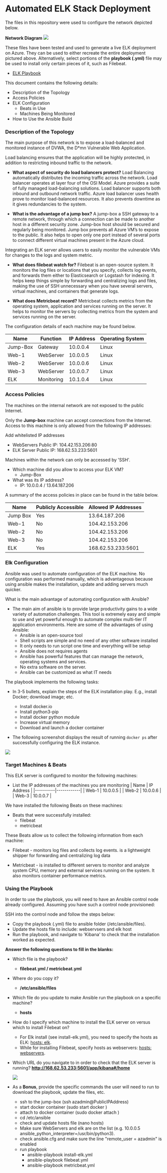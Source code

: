 # Automated ELK Stack Deployment

The files in this repository were used to configure the network depicted below.

**Network Diagram**
![](Images/network_diagram.png)

These files have been tested and used to generate a live ELK deployment on Azure. They can be used to either recreate the entire deployment pictured above. Alternatively, select portions of the **playbook (.yml)** file may be used to install only certain pieces of it, such as Filebeat.

  - [ELK Playbook](/Ansible/install-elk.yml)
    
This document contains the following details:
- Description of the Topology
- Access Policies
- ELK Configuration
  - Beats in Use
  - Machines Being Monitored
- How to Use the Ansible Build

### Description of the Topology

The main purpose of this network is to expose a load-balanced and monitored instance of DVWA, the D*mn Vulnerable Web Application.

Load balancing ensures that the application will be highly protected, in addition to restricting inbound traffic to the network.

- **What aspect of security do load balancers protect?** 
	Load Balancing automatically distributes the incoming traffic across the network. Load balancer operates at layer four of the OSI Model. Azure provides a suite of fully managed load-balancing solutions. Load balancer supports both inbound and outbound network traffic. Azure load balancer uses health prove to monitor load-balanced resources. It also prevents downtime as it gives redundancies to the system.

- **What is the advantage of a jump box?** 
	A jump-box a SSH gateway to a remote network, through which a connection can be made to another host in a different security zone. Jump-box host should be secured and regularly being monitored. Jump box prevents all Azure VM’s to expose to the public. It also helps to open only one port instead of several ports to connect different virtual machines present in the Azure cloud.

Integrating an ELK server allows users to easily monitor the vulnerable VMs for changes to the logs and system metric.

- **What does filebeat watch for?**
	Filebeat is an open-source system. It monitors the log files or locations that you specify, collects log events, and forwards them either to Elasticsearch or Logstash for indexing. It helps keep things simple by forwarding and centralizing logs and files, making the use of SSH unnecessary when you have several servers, virtual machines, and containers that generate logs.

- **What does Metricbeat record?**
	Metricbeat collects metrics from the operating system, application and services running on the server. It helps to monitor the servers by collecting metrics from the system and services running on the server. 

The configuration details of each machine may be found below.

| Name     | Function   | IP Address | Operating System |
|----------|------------|------------|------------------|
| Jump-Box | Gateway    | 10.0.0.4   | Linux            |
| Web-1    | WebServer  | 10.0.0.5   | Linux            |
| Web-2    | WebServer  | 10.0.0.6   | Linux            |
| Web-3    | WebServer  | 10.0.0.7   | Linux            |
| ELK      | Monitoring | 10.1.0.4   | Linux            |


### Access Policies

The machines on the internal network are not exposed to the public Internet. 

Only the **Jump-box** machine can accept connections from the Internet. Access to this machine is only allowed from the following IP addresses:

Add whitelisted IP addresses

- WebServers Public IP: 104.42.153.206:80
- ELK Server Public IP: 168.62.53.233:5601

Machines within the network can only be accessed by 'SSH'.
- Which machine did you allow to access your ELK VM?
	- Jump-Box
- What was its IP address?
	- IP: 10.0.0.4 / 13.64.187.206

A summary of the access policies in place can be found in the table below.

| Name     | Publicly Accessible | Allowed IP Addresses      |
|----------|---------------------|---------------------------|
| Jump Box | Yes                 | 13.64.187.206             |
| Web-1    | No                  | 104.42.153.206            |
| Web-2    | No                  | 104.42.153.206            |
| Web-3    | No                  | 104.42.153.206            |
| ELK      | Yes                 | 168.62.53.233:5601        |

### Elk Configuration

Ansible was used to automate configuration of the ELK machine. No configuration was performed manually, which is advantageous because using ansible makes the installation, update and adding servers much quicker. 

What is the main advantage of automating configuration with Ansible?
	
- The main aim of ansible is to provide large productivity gains to a wide variety of automation challenges. This tool is extremely easy and simple to use and yet powerful enough to automate complex multi-tier IT application environments. Here are some of the advantages of using Ansible:
	- Ansible is an open-source tool
	- Shell scripts are simple and no need of any other software installed
	- It only needs to run script one time and everything will be setup
	- Ansible does not requires agents 
	- Ansible has powerful features that can manage the network, operating systems and services. 
	- No extra software on the server. 
	- Ansible can be customized as what IT needs

The playbook implements the following tasks:
- In 3-5 bullets, explain the steps of the ELK installation play. E.g., install Docker; download image; etc.
	- Install docker.io
	- Install python3-pip
	- Install docker python module
	- Increase virtual memory
	- Download and launch a docker container

- The following screenshot displays the result of running `docker ps` after successfully configuring the ELK instance.

![](Images/docker-ps.PNG)

### Target Machines & Beats

This ELK server is configured to monitor the following machines:
- List the IP addresses of the machines you are monitoring
	| Name     | IP Address |
	|----------|------------|
	| Web-1    | 10.0.0.5   |
	| Web-2    | 10.0.0.6   |
	| Web-3    | 10.0.0.7   |

We have installed the following Beats on these machines:
- Beats that were successfully installed:
	- filebeat
	- metricbeat

These Beats allow us to collect the following information from each machine:
	
- Filebeat - monitors log files and collects log events. is a lightweight shipper for forwarding and centralizing log data

- Metricbeat - is installed to different servers to monitor and analyze system CPU, memory and external services running on the system. It also monitors container performance metrics. 

### Using the Playbook

In order to use the playbook, you will need to have an Ansible control node already configured. Assuming you have such a control node provisioned: 

SSH into the control node and follow the steps below:
- Copy the playbook (.yml) file to ansible folder (/etc/ansible/files).
- Update the hosts file to include: webservsers and elk host
- Run the playbook, and navigate to 'Kibana' to check that the installation worked as expected.

**Answer the following questions to fill in the blanks:**
- Which file is the playbook? 
	- **filebeat.yml / metricbeat.yml**
	
- Where do you copy it?
	- **/etc/ansible/files**
	
- Which file do you update to make Ansible run the playbook on a specific machine? 
	- **hosts**
	
- How do I specify which machine to install the ELK server on versus which to install Filebeat on?

	- For Elk install (see install-elk.yml), you need to specify the hosts as ELK: [hosts: elk](/Ansible/install-elk.yml). 
	- While for installing Filebeat, specify hosts as webservers: [hosts: webservers](/Ansible/filebeat-playbook.yml). 
	
- Which URL do you navigate to in order to check that the ELK server is running?
	**http://168.62.53.233:5601/app/kibana#/home**
	
	![](Images/MyKibanaPage.PNG)
	
- As a **Bonus**, provide the specific commands the user will need to run to download the playbook, update the files, etc.

	- ssh to the jump-box (ssh azadmin@PublicIPAddress)
	- start docker container (sudo start docker <container-name>)
	- attach to docker container (sudo docker attach <container-name>)
	- cd /etc/ansible
	- check and update hosts file (nano hosts)
	- Make sure WebServers and elk are on the list (e.g. 10.0.0.5 ansible_python_interpreter=/usr/bin/python3).
	- check ansible.cfg and make sure the line "remote_user = azadmin" is enabled
	- run playbook
		- ansible-playbook install-elk.yml
		- ansible-playbook filebeat.yml
		- ansible-playbook metricbeat.yml